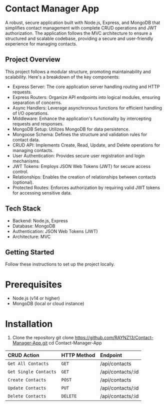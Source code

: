 
# Contact Manager App

A robust, secure application built with Node.js, Express, and MongoDB that simplifies contact management with complete CRUD operations and JWT authorization. The application follows the MVC architecture to ensure a structured and scalable codebase, providing a secure and user-friendly experience for managing contacts.

## Project Overview
This project follows a modular structure, promoting maintainability and scalability. Here's a breakdown of the key components:

* Express Server: The core application server handling routing and HTTP requests.
* Express Routers: Organize API endpoints into logical modules, ensuring separation of concerns.
* Async Handlers: Leverage asynchronous functions for efficient handling of I/O operations.
* Middleware: Enhance the application's functionality by intercepting requests and responses.
* MongoDB Setup: Utilizes MongoDB for data persistence.
* Mongoose Schema: Defines the structure and validation rules for contact data.
* CRUD API: Implements Create, Read, Update, and Delete operations for managing contacts.
* User Authentication: Provides secure user registration and login mechanisms.
* JWT Tokens: Employs JSON Web Tokens (JWT) for secure access control.
* Relationships: Enables the creation of relationships between contacts (optional).
* Protected Routes: Enforces authorization by requiring valid JWT tokens for accessing sensitive data.

## Tech Stack
* Backend: Node.js, Express
* Database: MongoDB
* Authentication: JSON Web Tokens (JWT)
* Architecture: MVC

## Getting Started
Follow these instructions to set up the project locally.

# Prerequisites
* Node.js (v14 or higher)
* MongoDB (local or cloud instance)

# Installation
1. Clone the repository
   git clone https://github.com/RAYNZ13/Contact-Manager-App.git
   cd Contact-Manager-App

| CRUD Action | HTTP Method | Endpoint          |
| :-------- | :------- | :------------------------- |
| `Get All Contacts` | `GET` | /api/contacts |
| `Get Single Contacts` | `GET` | /api/contacts/:id |
| `Create Contacts` | `POST` | /api/contacts |
| `Update Contacts` | `PUT` | /api/contacts/:id |
| `Delete Contacts` | `DELETE` | /api/contacts/:id |



